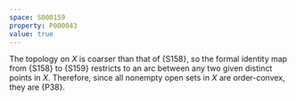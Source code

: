 ```yaml
---
space: S000159
property: P000043
value: true
---
```


The topology on $X$ is coarser than that of {S158}, so the formal identity map from {S158} to
{S159} restricts to an arc between any two given distinct points in $X$.
Therefore, since all nonempty open sets in $X$ are order-convex, they are {P38}.

